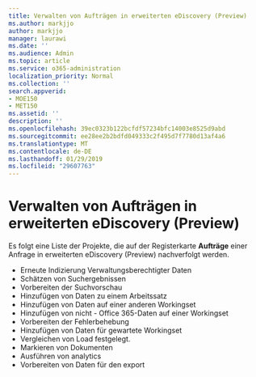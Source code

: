 ```yaml
---
title: Verwalten von Aufträgen in erweiterten eDiscovery (Preview)
ms.author: markjjo
author: markjjo
manager: laurawi
ms.date: ''
ms.audience: Admin
ms.topic: article
ms.service: o365-administration
localization_priority: Normal
ms.collection: ''
search.appverid:
- MOE150
- MET150
ms.assetid: ''
description: ''
ms.openlocfilehash: 39ec0323b122bcfdf57234bfc14003e8525d9abd
ms.sourcegitcommit: ee28ee2b2bdfd049333c2f495d7f7780d13af4a6
ms.translationtype: MT
ms.contentlocale: de-DE
ms.lasthandoff: 01/29/2019
ms.locfileid: "29607763"
---
```

# <a name="managing-jobs-in-advanced-ediscovery-preview"></a>Verwalten von Aufträgen in erweiterten eDiscovery (Preview)

Es folgt eine Liste der Projekte, die auf der Registerkarte **Aufträge** einer Anfrage in erweiterten eDiscovery (Preview) nachverfolgt werden.

- Erneute Indizierung Verwaltungsberechtigter Daten
- Schätzen von Suchergebnissen
- Vorbereiten der Suchvorschau
- Hinzufügen von Daten zu einem Arbeitssatz
- Hinzufügen von Daten auf einer anderen Workingset
- Hinzufügen von nicht - Office 365-Daten auf einer Workingset
- Vorbereiten der Fehlerbehebung
- Hinzufügen von Daten für gewartete Workingset
- Vergleichen von Load festgelegt.
- Markieren von Dokumenten
- Ausführen von analytics
- Vorbereiten von Daten für den export
